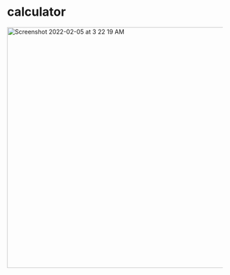 # calculator
<img width="563" alt="Screenshot 2022-02-05 at 3 22 19 AM" src="https://user-images.githubusercontent.com/93399368/152608068-7f1f2ea0-32b5-4b08-98a9-7177591f99c6.png">
